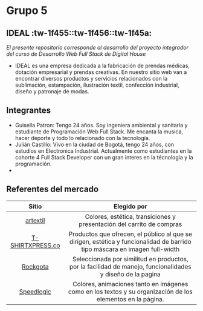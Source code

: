 Grupo 5 
=============

IDEAL :tw-1f455::tw-1f456::tw-1f45a:
-------------
*El presente repositorio corresponde al desarrollo del proyecto integrador del curso de Desarrollo Web Full Stack de Digital House*

- IDEAL es una empresa dedicada a la fabricación de prendas médicas, dotación empresarial y prendas creativas. En nuestro sitio web van a encontrar diversos productos y servicios relacionados con la sublimación, estampación, ilustración textil, confección industrial, diseño y patronaje de modas. 

Integrantes 
-------------

- Guisella Patron: Tengo 24 años. Soy ingeniera ambiental y sanitaría y estudiante de Programación Web Full Stack. Me encanta la musica, hacer deporte y todo lo relacionado con la tecnología. 
- Julián Castillo: Vivo en la ciudad de Bogotá, tengo 24 años, con estudios en Electronica Industrial. Actualmente como estudiantes en la cohorte 4 Full Stack Developer con un gran interes en la técnologia y la programación.
- 

Referentes del mercado
-------------
|  Sitio | Elegido por |
| :---------------:|:---------------: |
|[artextil](https://www.artextil.com.co/ ) | Colores, estética, transiciones y presentación del carrito de compras   |  
|[T-SHIRTXPRESS.co](https://www.tshirtxpress.co/)   | Productos que ofrecen, el público al que se dirigen, estética y funcionalidad de barrido tipo máscara en imagen full-width |   
|[Rockgota](https://www.rockgota.com/)   | Seleccionada por similitud en productos, por la facilidad de manejo, funcionalidades y diseño de la pagina |   
|[Speedlogic](https://speedlogic.com.co/)   | Colores, animaciones tanto en imágenes como en los textos y su organización de los elementos en la página. |   
